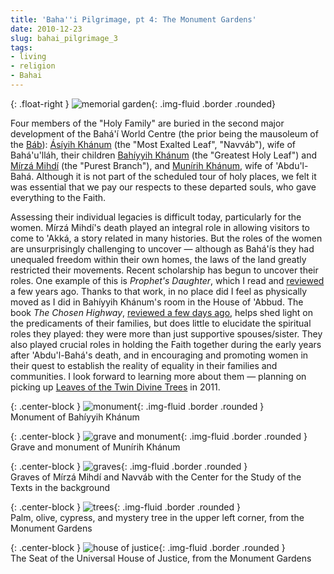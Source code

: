 ```yaml
---
title: 'Baha''i Pilgrimage, pt 4: The Monument Gardens'
date: 2010-12-23
slug: bahai_pilgrimage_3
tags:
- living
- religion
- Bahai
---
```


{: .float-right }
![memorial garden](http://lh6.ggpht.com/_mZAPo8ePwc4/TRLG2C8LpyI/AAAAAAAAArE/No21om-L3Lg/s400/IMG_2422.JPG){: .img-fluid .border .rounded}

Four members of the "Holy Family" are buried in the second major development of
the Bah&aacute;'&iacute; World Centre (the prior being the mausoleum of the [B&aacute;b](http://en.wikipedia.org/wiki/B%C3%A1b)): [&Aacute;s&iacute;yih
Kh&aacute;num](http://en.wikipedia.org/wiki/%C3%81s%C3%ADyih_Kh%C3%A1num) (the "Most Exalted Leaf", "Navv&aacute;b"), wife of
Bah&aacute;'u'll&aacute;h, their children [Bah&iacute;yyih
Kh&aacute;num](http://en.wikipedia.org/wiki/Bahiyyih_Kh%C3%A1num) (the "Greatest Holy Leaf") and [M&iacute;rz&aacute;
Mihd&iacute;](http://en.wikipedia.org/wiki/M%C3%ADrz%C3%A1_Mihd%C3%AD) (the "Purest Branch"), and [Mun&iacute;rih
Kh&aacute;num](http://en.wikipedia.org/wiki/Mun%C3%ADrih_Kh%C3%A1num), wife of 'Abdu'l-Bah&aacute;. Although it is not part of the
scheduled tour of holy places, we felt it was essential that we pay our respects
to these departed souls, who gave everything to the Faith.

<!-- truncate -->

Assessing their individual legacies is difficult today, particularly for the
women. M&iacute;rz&aacute; Mihd&iacute;'s death played an integral role in
allowing visitors to come to 'Akk&aacute;, a story related in many histories.
But the roles of the women are unsurprisingly challenging to uncover &mdash;
although as Bah&aacute;'&iacute;s they had unequaled freedom within their own
homes, the laws of the land greatly restricted their movements. Recent
scholarship has begun to uncover their roles. One example of this is _Prophet's
Daughter_, which I read and [reviewed](http://www.safnet.com/writing/archives/000264.html) a few
years ago. Thanks to that work, in no place did I feel as physically moved as I
did in Bah&iacute;yyih Kh&aacute;num's room in the House of 'Abbud. The book
_The Chosen Highway_, [reviewed a few days
ago](http://www.safnet.com/writing/archives/000423.html), helps shed light on the predicaments of their families, but does little
to elucidate the spiritual roles they played: they were more than just
supportive spouses/sister. They also played crucial roles in holding the Faith
together during the early years after 'Abdu'l-Bah&aacute;'s death, and in
encouraging and promoting women in their quest to establish the reality of
equality in their families and communities. I look forward to learning more
about them &mdash; planning on picking up [Leaves
of the Twin Divine Trees](http://www.amazon.com/Leaves-Divine-Trees-Baharieh-Rouhani/dp/0853985332) in 2011.

{: .center-block }
![monument](http://lh5.ggpht.com/_mZAPo8ePwc4/TRLGQuTM_-I/AAAAAAAAAq8/vB3zaFvwOEU/s400/IMG_2423.JPG){: .img-fluid .border .rounded }<br>
Monument of Bah&iacute;yyih Kh&aacute;num

{: .center-block }
![grave and monument](http://lh3.ggpht.com/_mZAPo8ePwc4/TRLGa6N5FiI/AAAAAAAAArA/m9EQvxMTICQ/s400/IMG_2425.JPG){: .img-fluid .border .rounded }<br>
Grave and monument of Mun&iacute;rih Kh&aacute;num

{: .center-block }
![graves](http://lh5.ggpht.com/_mZAPo8ePwc4/TRLHA9yr-pI/AAAAAAAAArI/yKPGZr8x9Io/s400/IMG_2428.JPG){: .img-fluid .border .rounded }<br>
Graves of M&iacute;rz&aacute; Mihd&iacute; and Navv&aacute;b with the Center for the Study of the Texts in the background

{: .center-block }
![trees](http://lh5.ggpht.com/_mZAPo8ePwc4/TRLHPnWgqvI/AAAAAAAAArM/gdWOujluwW4/s400/IMG_2432.JPG){: .img-fluid .border .rounded }<br>
Palm, olive, cypress, and mystery tree in the upper left corner, from the Monument Gardens

{: .center-block }
![house of justice](http://lh3.ggpht.com/_mZAPo8ePwc4/TRQQkDLyTlI/AAAAAAAAArk/WA-PyW8_UGE/s400/IMG_2427.JPG){: .img-fluid .border .rounded }<br>
The Seat of the Universal House of Justice, from the Monument Gardens
